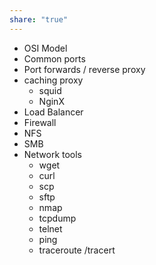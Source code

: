 ```yaml
---  
share: "true"  
---  
```

  
  
  
* OSI Model  
* Common ports  
* Port forwards / reverse proxy  
* caching proxy  
	* squid  
	* NginX  
* Load Balancer  
* Firewall  
* NFS  
* SMB  
* Network tools  
	* wget  
	* curl  
	* scp  
	* sftp  
	* nmap  
	* tcpdump  
	* telnet  
	* ping  
	* traceroute /tracert